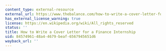 ```yaml
---
content_type: external-resource
external_url: https://www.thebalance.com/how-to-write-a-cover-letter-for-a-finance-internship-1986448
has_external_license_warning: true
license: https://en.wikipedia.org/wiki/All_rights_reserved
status: ''
title: How to Write a Cover Letter for a Finance Internship
uid: 84574961-48a4-4679-beaf-6567945651d6
wayback_url: ''
---
```

